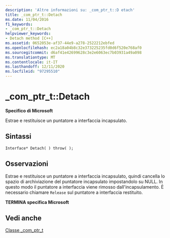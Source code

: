 ```yaml
---
description: 'Altre informazioni su: _com_ptr_t::D etach'
title: _com_ptr_t::Detach
ms.date: 11/04/2016
f1_keywords:
- _com_ptr_t::Detach
helpviewer_keywords:
- Detach method [C++]
ms.assetid: 0652053e-af37-44e9-a278-2522212ebfed
ms.openlocfilehash: ec2a18a04b8c32e373225235fd0d6f520e768af0
ms.sourcegitcommit: d6af41e42699628c3e2e6063ec7b03931a49a098
ms.translationtype: MT
ms.contentlocale: it-IT
ms.lasthandoff: 12/11/2020
ms.locfileid: "97295510"
---
```

# <a name="_com_ptr_tdetach"></a>_com_ptr_t::Detach

**Specifico di Microsoft**

Estrae e restituisce un puntatore a interfaccia incapsulato.

## <a name="syntax"></a>Sintassi

```
Interface* Detach( ) throw( );
```

## <a name="remarks"></a>Osservazioni

Estrae e restituisce un puntatore a interfaccia incapsulato, quindi cancella lo spazio di archiviazione del puntatore incapsulato impostandolo su NULL. In questo modo il puntatore a interfaccia viene rimosso dall'incapsulamento. È necessario chiamare `Release` sul puntatore a interfaccia restituito.

**TERMINA specifica Microsoft**

## <a name="see-also"></a>Vedi anche

[Classe _com_ptr_t](../cpp/com-ptr-t-class.md)
